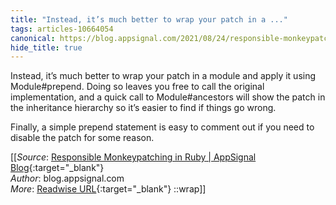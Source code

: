 ```yaml
---
title: "Instead, it’s much better to wrap your patch in a ..."
tags: articles-10664054
canonical: https://blog.appsignal.com/2021/08/24/responsible-monkeypatching-in-ruby.html
hide_title: true
---
```


Instead, it’s much better to wrap your patch in a module and apply it using Module#prepend. Doing so leaves you free to call the original implementation, and a quick call to Module#ancestors will show the patch in the inheritance hierarchy so it’s easier to find if things go wrong.

Finally, a simple prepend statement is easy to comment out if you need to disable the patch for some reason.


[[_Source_: [Responsible Monkeypatching in Ruby | AppSignal Blog](https://blog.appsignal.com/2021/08/24/responsible-monkeypatching-in-ruby.html){:target="_blank"}<br>
_Author_: blog.appsignal.com<br>
_More_: [Readwise URL](https://readwise.io/open/219930245){:target="_blank"}
::wrap]]